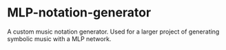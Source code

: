 # MLP-notation-generator
A custom music notation generator. Used for a larger project of generating symbolic music with a MLP network.

